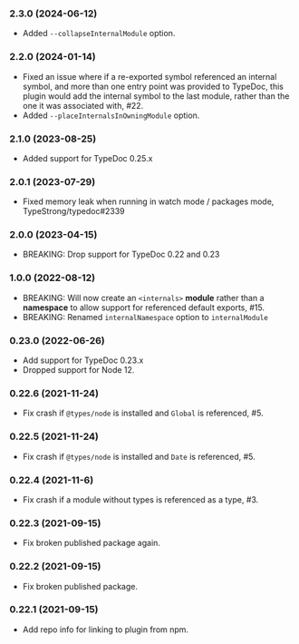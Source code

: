 ### 2.3.0 (2024-06-12)

- Added `--collapseInternalModule` option.

### 2.2.0 (2024-01-14)

- Fixed an issue where if a re-exported symbol referenced an internal symbol, and more than one entry point was provided to TypeDoc,
  this plugin would add the internal symbol to the last module, rather than the one it was associated with, #22.
- Added `--placeInternalsInOwningModule` option.

### 2.1.0 (2023-08-25)

- Added support for TypeDoc 0.25.x

### 2.0.1 (2023-07-29)

- Fixed memory leak when running in watch mode / packages mode, TypeStrong/typedoc#2339

### 2.0.0 (2023-04-15)

- BREAKING: Drop support for TypeDoc 0.22 and 0.23

### 1.0.0 (2022-08-12)

- BREAKING: Will now create an `<internals>` **module** rather than a **namespace** to allow support for referenced default exports, #15.
- BREAKING: Renamed `internalNamespace` option to `internalModule`

### 0.23.0 (2022-06-26)

- Add support for TypeDoc 0.23.x
- Dropped support for Node 12.

### 0.22.6 (2021-11-24)

- Fix crash if `@types/node` is installed and `Global` is referenced, #5.

### 0.22.5 (2021-11-24)

- Fix crash if `@types/node` is installed and `Date` is referenced, #5.

### 0.22.4 (2021-11-6)

- Fix crash if a module without types is referenced as a type, #3.

### 0.22.3 (2021-09-15)

- Fix broken published package again.

### 0.22.2 (2021-09-15)

- Fix broken published package.

### 0.22.1 (2021-09-15)

- Add repo info for linking to plugin from npm.
